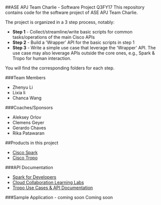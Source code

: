 ##ASE APJ Team Charlie - Software Project Q3FY17
This repository contains code for the software project of ASE APJ Team Charlie.

The project is organized in a 3 step process, notably:
* **Step 1** - Collect/streamline/write basic scripts for common tasks/operations of the main Cisco APIs
* **Step 2** - Build a 'Wrapper' API for the basic scripts in step 1
* **Step 3** - Write a simple use case that leverage the 'Wrapper' API. The use case may also leverage APIs outside the core ones, e.g., Spark & Tropo for human interaction.

You will find the corresponding folders for each step.



###Team Members
* Zhenyu Li
* Lixia li
* Chanca Wang



###Coaches/Sponsors
* Aleksey Orlov
* Clemens Geyer
* Gerardo Chaves
* Rika Patawaran



##Products in this project
* [Cisco Spark](https://www.ciscospark.com/)
* [Cisco Tropo](https://www.tropo.com/)



###API Documentation
* [Spark for Developers](https://developer.ciscospark.com/getting-started.html)
* [Cloud Collaboration Learning Labs](https://learninglabs.cisco.com/tracks/collab-cloud)
* [Tropo Use Cases & API Documentation](https://usecases.tropo.com/)



###Sample Application - coming soon
Coming soon

